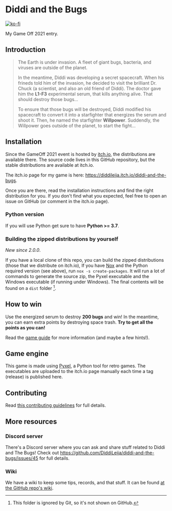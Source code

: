 # Diddi and the Bugs

[![ko-fi](https://ko-fi.com/img/githubbutton_sm.svg)](https://ko-fi.com/G2G3AL6D6)

My Game Off 2021 entry.

## Introduction

> The Earth is under invasion. A fleet of giant bugs, bacteria, and viruses are
> outside of the planet.
>
> In the meantime, Diddi was developing a secret spacecraft. When his frineds told him of
> the invasion, he decided to visit the brilliant Dr. Chuck (a scientist, and also
> an old friend of Diddi). The doctor gave him the **L1-F3** experimental serum, that kills anything
> alive. That should destroy those bugs...
>
> To ensure that those bugs will be destroyed, Diddi modified his spacecraft to convert it into a
> starfighter that energizes the serum and shoot it. Then, he named the starfighter **Willpower**.
> Suddendly, the Willpower goes outside of the planet, to start the fight...

## Installation

Since the GameOff 2021 event is hosted by [itch.io](https://itch.io), the distributions are available there. The source
code lives in this GitHub repository, but the stable distributions are available at itch.io.

The itch.io page for my game is here: https://diddileija.itch.io/diddi-and-the-bugs.

Once you are there, read the installation instructions and find the right distribution for you.
If you don't find what you expected, feel free to open an issue on GitHub (or comment in the itch.io page).

### Python version

If you will use Python get sure to have **Python >= 3.7**.

### Building the zipped distributions by yourself

_New since 2.0.0_.

If you have a local clone of this repo, you can build the zipped distributions (those that we distribute on itch.io),
If you have [Nox](https://nox.thea.codes) and the Python required version (see above), run `nox -s create-packages`. It will run a lot
of commands to generate the source zip, the Pyxel executable and the Windows executable (if running under Windows). The final
contents will be found on a `dist` folder [^1].

[^1]: This folder is ignored by Git, so it's not shown on GitHub.

## How to win

Use the energized serum to destroy **200 bugs** and win! In the meantime, you can earn extra points
by destroying space trash. **Try to get all the points as you can!**

Read the [game guide](https://github.com/DiddiLeija/diddi-and-the-bugs/blob/main/guide.md) for more information (and maybe a few hints!).

## Game engine

This game is made using [Pyxel](https://github.com/kitao/pyxel), a Python tool for retro games. The executables are uploaded to the itch.io page manually
each time a tag (release) is published here.

## Contributing

Read [this contributing guidelines](https://github.com/DiddiLeija/diddi-and-the-bugs/blob/main/CONTRIBUTING.md) for full details.

## More resources

### Discord server

There's a Discord server where you can ask and share stuff related to Diddi and The Bugs! Check out https://github.com/DiddiLeija/diddi-and-the-bugs/issues/45
for full details.

### Wiki

We have a wiki to keep some tips, records, and that stuff. It can be found [at the GitHub repo's wiki](https://github.com/DiddiLeija/diddi-and-the-bugs/wiki).
